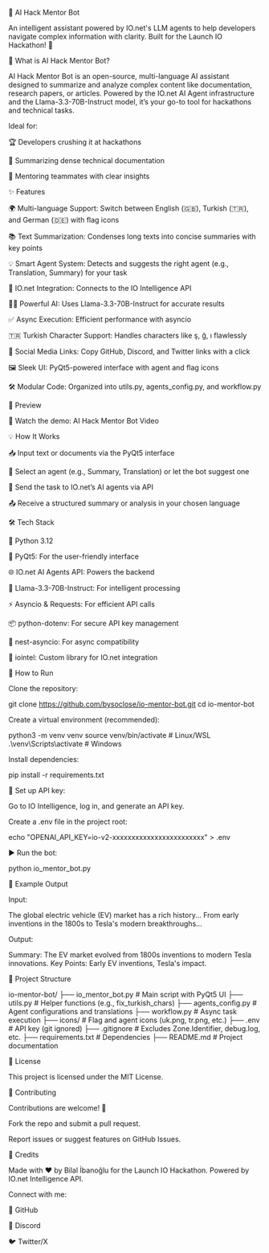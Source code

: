 🧠 AI Hack Mentor Bot



An intelligent assistant powered by IO.net's LLM agents to help developers navigate complex information with clarity. Built for the Launch IO Hackathon! 🚀



🎯 What is AI Hack Mentor Bot?

AI Hack Mentor Bot is an open-source, multi-language AI assistant designed to summarize and analyze complex content like documentation, research papers, or articles. Powered by the IO.net AI Agent infrastructure and the Llama-3.3-70B-Instruct model, it’s your go-to tool for hackathons and technical tasks.

Ideal for:





🏆 Developers crushing it at hackathons



📝 Summarizing dense technical documentation



🤝 Mentoring teammates with clear insights



✨ Features





🌍 Multi-language Support: Switch between English (🇬🇧), Turkish (🇹🇷), and German (🇩🇪) with flag icons



📚 Text Summarization: Condenses long texts into concise summaries with key points



💡 Smart Agent System: Detects and suggests the right agent (e.g., Translation, Summary) for your task



🔗 IO.net Integration: Connects to the IO Intelligence API



🧑‍💻 Powerful AI: Uses Llama-3.3-70B-Instruct for accurate results



✅ Async Execution: Efficient performance with asyncio



🇹🇷 Turkish Character Support: Handles characters like ş, ğ, ı flawlessly



📱 Social Media Links: Copy GitHub, Discord, and Twitter links with a click



🖼️ Sleek UI: PyQt5-powered interface with agent and flag icons



🛠️ Modular Code: Organized into utils.py, agents_config.py, and workflow.py



📸 Preview



🎥 Watch the demo: AI Hack Mentor Bot Video



💡 How It Works





📥 Input text or documents via the PyQt5 interface



🤖 Select an agent (e.g., Summary, Translation) or let the bot suggest one



🔗 Send the task to IO.net’s AI agents via API



📤 Receive a structured summary or analysis in your chosen language



🛠️ Tech Stack





🐍 Python 3.12



🎨 PyQt5: For the user-friendly interface



🌐 IO.net AI Agents API: Powers the backend



🧠 Llama-3.3-70B-Instruct: For intelligent processing



⚡️ Asyncio & Requests: For efficient API calls



📦 python-dotenv: For secure API key management



🔄 nest-asyncio: For async compatibility



🧩 iointel: Custom library for IO.net integration



🔧 How to Run





Clone the repository:

git clone https://github.com/bysoclose/io-mentor-bot.git
cd io-mentor-bot



Create a virtual environment (recommended):

python3 -m venv venv
source venv/bin/activate  # Linux/WSL
.\venv\Scripts\activate   # Windows



Install dependencies:

pip install -r requirements.txt



🔐 Set up API key:





Go to IO Intelligence, log in, and generate an API key.



Create a .env file in the project root:

echo "OPENAI_API_KEY=io-v2-xxxxxxxxxxxxxxxxxxxxxxxx" > .env



▶️ Run the bot:

python io_mentor_bot.py



📄 Example Output

Input:

The global electric vehicle (EV) market has a rich history... From early inventions in the 1800s to Tesla's modern breakthroughs...

Output:

Summary: The EV market evolved from 1800s inventions to modern Tesla innovations.
Key Points: Early EV inventions, Tesla's impact.



📁 Project Structure

io-mentor-bot/
├── io_mentor_bot.py        # Main script with PyQt5 UI
├── utils.py                # Helper functions (e.g., fix_turkish_chars)
├── agents_config.py        # Agent configurations and translations
├── workflow.py             # Async task execution
├── icons/                  # Flag and agent icons (uk.png, tr.png, etc.)
├── .env                    # API key (git ignored)
├── .gitignore              # Excludes Zone.Identifier, debug.log, etc.
├── requirements.txt        # Dependencies
├── README.md               # Project documentation



🪪 License

This project is licensed under the MIT License.



🤝 Contributing

Contributions are welcome! 🚀





Fork the repo and submit a pull request.



Report issues or suggest features on GitHub Issues.



🌟 Credits

Made with ❤️ by Bilal İbanoğlu for the Launch IO Hackathon.
Powered by IO.net Intelligence API.

Connect with me:





📂 GitHub



💬 Discord



🐦 Twitter/X
